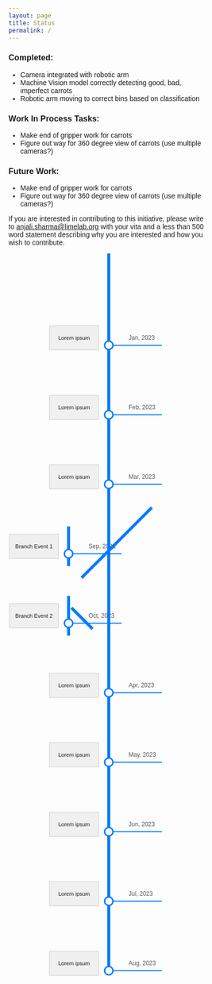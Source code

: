 ```yaml
---
layout: page
title: Status
permalink: /
---
```


### Completed:
- Camera integrated with robotic arm
- Machine Vision model correctly detecting good, bad, imperfect carrots
- Robotic arm moving to correct bins based on classification

### Work In Process Tasks:
- Make end of gripper work for carrots
- Figure out way for 360 degree view of carrots (use multiple cameras?)

### Future Work:
- Make end of gripper work for carrots
- Figure out way for 360 degree view of carrots (use multiple cameras?)

If you are interested in contributing to this initiative, please write to anjali.sharma@limelab.org with your vita and a less than 500 word statement describing why you are interested and how you wish to contribute.

<!-- Timeline section starts here -->
<div class="timeline">
    <!-- Event 1 -->
    <div class="timeline-event">
        <div class="textbox">Lorem ipsum</div>
        <div class="date">Jan, 2023</div>
        <div class="circle">
            <a href="https://youtu.be/nLxlBb88Mvs?feature=shared" target="_blank" class="tooltip">
                YouTube Video
                <div class="tooltip-box">
                    <iframe src="https://www.youtube.com/embed/nLxlBb88Mvs" frameborder="0" allow="autoplay; encrypted-media" allowfullscreen></iframe>
                </div>
            </a>
            <div class="horizontal-line"></div>
        </div>
    </div>
    <!-- Event 2 -->
    <div class="timeline-event">
        <div class="textbox">Lorem ipsum</div>
        <div class="date">Feb, 2023</div>
        <div class="circle">
            <a href="https://youtu.be/nLxlBb88Mvs?feature=shared" target="_blank" class="tooltip">
                Vid2
                <div class="tooltip-box">
                    <iframe src="https://www.youtube.com/embed/nLxlBb88Mvs" frameborder="0" allow="autoplay; encrypted-media" allowfullscreen></iframe>
                </div>
            </a>
            <div class="horizontal-line"></div>
        </div>
    </div>
    <!-- Event 3 -->
    <div class="timeline-event">
        <div class="textbox">Lorem ipsum</div>
        <div class="date">Mar, 2023</div>
        <div class="circle">
            <a href="https://youtu.be/nLxlBb88Mvs?feature=shared" target="_blank" class="tooltip">
                Vid3
                <div class="tooltip-box">
                    <iframe src="https://www.youtube.com/embed/nLxlBb88Mvs" frameborder="0" allow="autoplay; encrypted-media" allowfullscreen></iframe>
                </div>
            </a>
            <div class="horizontal-line"></div>
        </div>
    </div>
    <!-- Branch Event 1 -->
    <div class="timeline-event branch">
        <div class="textbox">Branch Event 1</div>
        <div class="date">Sep, 2023</div>
        <div class="circle">
            <a href="#" class="tooltip">
                Branch Event 1 Tooltip
                <div class="tooltip-box">
                    <!-- Tooltip content -->
                </div>
            </a>
            <div class="horizontal-line"></div>
        </div>
        <div class="branch-line-top"></div>
        <div class="branch-line-vertical"></div>
    </div>
    <!-- Branch Event 2 -->
    <div class="timeline-event branch">
        <div class="textbox">Branch Event 2</div>
        <div class="date">Oct, 2023</div>
        <div class="circle">
            <a href="#" class="tooltip">
                Branch Event 2 Tooltip
                <div class="tooltip-box">
                    <!-- Tooltip content -->
                </div>
            </a>
            <div class="horizontal-line"></div>
        </div>
        <div class="branch-line-vertical"></div>
        <div class="branch-line-bottom"></div>
    </div>
    <!-- Event 4 -->
    <div class="timeline-event">
        <div class="textbox">Lorem ipsum</div>
        <div class="date">Apr, 2023</div>
        <div class="circle">
            <a href="https://youtu.be/nLxlBb88Mvs?feature=shared" target="_blank" class="tooltip">
                Vid4
                <div class="tooltip-box">
                    <iframe src="https://www.youtube.com/embed/nLxlBb88Mvs" frameborder="0" allow="autoplay; encrypted-media" allowfullscreen></iframe>
                </div>
            </a>
            <div class="horizontal-line"></div>
        </div>
    </div>
    <!-- Event 5 -->
    <div class="timeline-event">
        <div class="textbox">Lorem ipsum</div>
        <div class="date">May, 2023</div>
        <div class="circle">
            <a href="https://youtu.be/nLxlBb88Mvs?feature=shared" target="_blank" class="tooltip">
                Vid5
                <div class="tooltip-box">
                    <iframe src="https://www.youtube.com/embed/nLxlBb88Mvs" frameborder="0" allow="autoplay; encrypted-media" allowfullscreen></iframe>
                </div>
            </a>
            <div class="horizontal-line"></div>
        </div>
    </div>
    <!-- Event 6 -->
    <div class="timeline-event">
        <div class="textbox">Lorem ipsum</div>
        <div class="date">Jun, 2023</div>
        <div class="circle">
            <a href="https://youtu.be/nLxlBb88Mvs?feature=shared" target="_blank" class="tooltip">
                Vid6
                <div class="tooltip-box">
                    <iframe src="https://www.youtube.com/embed/nLxlBb88Mvs" frameborder="0" allow="autoplay; encrypted-media" allowfullscreen></iframe>
                </div>
            </a>
            <div class="horizontal-line"></div>
        </div>
    </div>
    <!-- Event 7 -->
    <div class="timeline-event">
        <div class="textbox">Lorem ipsum</div>
        <div class="date">Jul, 2023</div>
        <div class="circle">
            <a href="https://youtu.be/nLxlBb88Mvs?feature=shared" target="_blank" class="tooltip">
                Vid7
                <div class="tooltip-box">
                    <iframe src="https://www.youtube.com/embed/nLxlBb88Mvs" frameborder="0" allow="autoplay; encrypted-media" allowfullscreen></iframe>
                </div>
            </a>
            <div class="horizontal-line"></div>
        </div>
    </div>
    <!-- Event 8 -->
    <div class="timeline-event">
        <div class="textbox">Lorem ipsum</div>
        <div class="date">Aug, 2023</div>
        <div class="circle">
            <a href="https://youtu.be/nLxlBb88Mvs?feature=shared" target="_blank" class="tooltip">
                Vid8
                <div class="tooltip-box">
                    <iframe src="https://www.youtube.com/embed/nLxlBb88Mvs" frameborder="0" allow="autoplay; encrypted-media" allowfullscreen></iframe>
                </div>
            </a>
            <div class="horizontal-line"></div>
        </div>
    </div>
</div>

<!-- CSS styles for the timeline -->
<style>
    * {
        box-sizing: border-box;
    }

    body {
        font-family: Arial, sans-serif;
    }

    .timeline {
        position: relative;
        max-width: 800px;
        margin: 0 auto;
        padding-top: 40px;
    }

    /* Create the vertical line */
    .timeline::after {
        content: '';
        position: absolute;
        width: 6px;
        background-color: #007bff;
        top: 0;
        bottom: 0;
        left: 50%;
        margin-left: -3px;
    }

    .timeline-event {
        display: flex;
        align-items: center;
        margin: 120px 0;
        position: relative;
    }

    .timeline-event.branch {
        margin-right: 40%;
    }

    .textbox {
        width: 100px;
        height: 50px;
        background-color: #f0f0f0;
        border: 1px solid #ccc;
        font-size: 11px;
        display: flex;
        align-items: center;
        justify-content: center;
        position: absolute;
        right: calc(50% + 20px);
    }

    .date {
        position: absolute;
        left: calc(50% + 40px);
        font-size: 12px;
        color: #555;
    }

    /* Add circles for the timeline events */
    .circle {
        position: relative;
        top: 15px;
        left: 50%;
        transform: translateX(-50%);
        width: 20px;
        height: 20px;
        background-color: white;
        border: 3px solid #007bff;
        border-radius: 50%;
        z-index: 1;
    }

    .circle a {
        display: block;
        width: 100%;
        height: 100%;
        text-decoration: none;
        color: transparent;
    }

    .circle a:hover {
        background-color: #007bff;
    }

    .tooltip-box {
        position: absolute;
        top: 50%;
        left: 100%;
        transform: translate(3px, -50%);
        width: 600px;
        height: 400px;
        background-color: #007bff;
        color: white;
        border-radius: 3px;
        display: none;
        z-index: 2;
    }

    .tooltip-box iframe {
        width: 100%;
        height: 100%;
        border: none;
    }

    .circle:hover .tooltip-box {
        display: block;
    }

    /* Horizontal line connecting the bubble to the tooltip */
    .horizontal-line {
        position: absolute;
        top: 50%;
        left: 100%;
        width: 100px;
        height: 2px;
        background-color: #007bff;
        transform: translateY(-50%);
    }

    /* Branch horizontal line (connecting the branch to the bubble) */
    .timeline-event.branch .horizontal-line {
        top: 50%;
        right: 100%;
        transform: translateY(-50%);
    }

    /* Vertical branch line */
    .branch-line-vertical {
        position: absolute;
        width: 6px;
        height: 80px;
        background-color: #007bff;
        top: 50%;
        left: calc(50% - 3px);
        transform: translateY(-50%);
    }

    /* Slanting branch line (top) */
    .branch-line-top {
        position: absolute;
        width: 200px;
        height: 6px;
        background-color: #007bff;
        top: 1%;
        left: calc(50% - 3px);
        transform: translateY(-5%) rotate(-45deg);
    }

    /* Slanting branch line (bottom) */
    .branch-line-bottom {
        position: absolute;
        width: 60px;
        height: 6px;
        background-color: #007bff;
        top: 50%;
        left: calc(50% - 3px);
        transform: translateY(35%) rotate(45deg);
    }
</style>
